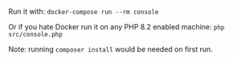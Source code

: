 Run it with:
`docker-compose run --rm console`

Or if you hate Docker run it on any PHP 8.2 enabled machine:
`php src/console.php`

Note: running `composer install` would be needed on first run.
